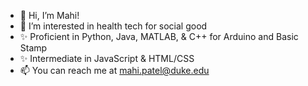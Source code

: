 - 👋 Hi, I’m Mahi!
- 👀 I’m interested in health tech for social good
- ✨ Proficient in Python, Java, MATLAB, & C++ for Arduino and Basic Stamp
- ✨ Intermediate in JavaScript & HTML/CSS
- 📫 You can reach me at mahi.patel@duke.edu
<!---
patelmah/patelmah is a ✨ special ✨ repository because its `README.md` (this file) appears on your GitHub profile.
You can click the Preview link to take a look at your changes.
--->
